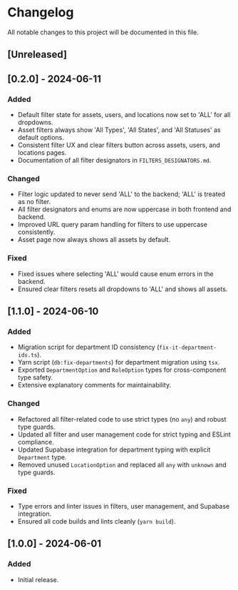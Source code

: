 # Changelog

All notable changes to this project will be documented in this file.

## [Unreleased]

## [0.2.0] - 2024-06-11

### Added

- Default filter state for assets, users, and locations now set to 'ALL' for all dropdowns.
- Asset filters always show 'All Types', 'All States', and 'All Statuses' as default options.
- Consistent filter UX and clear filters button across assets, users, and locations pages.
- Documentation of all filter designators in `FILTERS_DESIGNATORS.md`.

### Changed

- Filter logic updated to never send 'ALL' to the backend; 'ALL' is treated as no filter.
- All filter designators and enums are now uppercase in both frontend and backend.
- Improved URL query param handling for filters to use uppercase consistently.
- Asset page now always shows all assets by default.

### Fixed

- Fixed issues where selecting 'ALL' would cause enum errors in the backend.
- Ensured clear filters resets all dropdowns to 'ALL' and shows all assets.

## [1.1.0] - 2024-06-10

### Added

- Migration script for department ID consistency (`fix-it-department-ids.ts`).
- Yarn script (`db:fix-departments`) for department migration using `tsx`.
- Exported `DepartmentOption` and `RoleOption` types for cross-component type safety.
- Extensive explanatory comments for maintainability.

### Changed

- Refactored all filter-related code to use strict types (no `any`) and robust type guards.
- Updated all filter and user management code for strict typing and ESLint compliance.
- Updated Supabase integration for department typing with explicit `Department` type.
- Removed unused `LocationOption` and replaced all `any` with `unknown` and type guards.

### Fixed

- Type errors and linter issues in filters, user management, and Supabase integration.
- Ensured all code builds and lints cleanly (`yarn build`).

## [1.0.0] - 2024-06-01

### Added

- Initial release.
